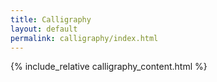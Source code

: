 ```yaml
---
title: Calligraphy
layout: default
permalink: calligraphy/index.html
---
```


{% include_relative calligraphy_content.html %}